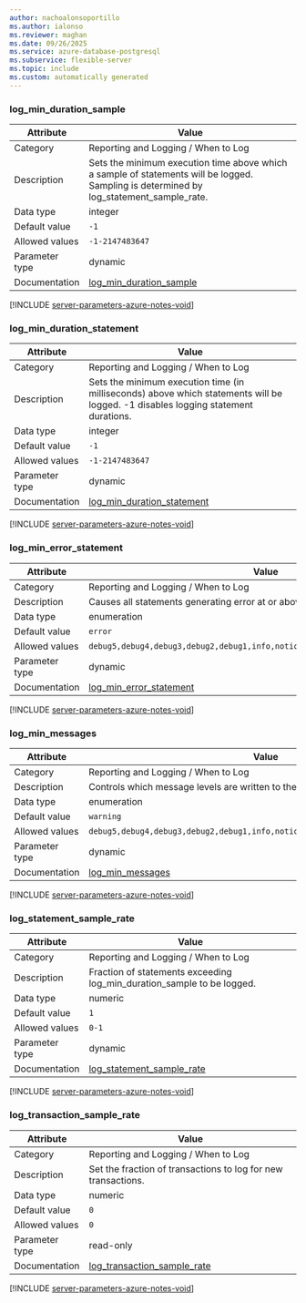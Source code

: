 ```yaml
---
author: nachoalonsoportillo
ms.author: ialonso
ms.reviewer: maghan
ms.date: 09/26/2025
ms.service: azure-database-postgresql
ms.subservice: flexible-server
ms.topic: include
ms.custom: automatically generated
---
```

### log_min_duration_sample

| Attribute | Value |
| --- | --- |
| Category | Reporting and Logging / When to Log |
| Description | Sets the minimum execution time above which a sample of statements will be logged. Sampling is determined by log_statement_sample_rate. |
| Data type | integer |
| Default value | `-1` |
| Allowed values | `-1-2147483647` |
| Parameter type | dynamic |
| Documentation | [log_min_duration_sample](https://www.postgresql.org/docs/13/runtime-config-logging.html#GUC-LOG-MIN-DURATION-SAMPLE) |


[!INCLUDE [server-parameters-azure-notes-void](./server-parameters-azure-notes-void.md)]



### log_min_duration_statement

| Attribute | Value |
| --- | --- |
| Category | Reporting and Logging / When to Log |
| Description | Sets the minimum execution time (in milliseconds) above which statements will be logged. -1 disables logging statement durations. |
| Data type | integer |
| Default value | `-1` |
| Allowed values | `-1-2147483647` |
| Parameter type | dynamic |
| Documentation | [log_min_duration_statement](https://www.postgresql.org/docs/13/runtime-config-logging.html#GUC-LOG-MIN-DURATION-STATEMENT) |


[!INCLUDE [server-parameters-azure-notes-void](./server-parameters-azure-notes-void.md)]



### log_min_error_statement

| Attribute | Value |
| --- | --- |
| Category | Reporting and Logging / When to Log |
| Description | Causes all statements generating error at or above this level to be logged. |
| Data type | enumeration |
| Default value | `error` |
| Allowed values | `debug5,debug4,debug3,debug2,debug1,info,notice,warning,error,log,fatal,panic` |
| Parameter type | dynamic |
| Documentation | [log_min_error_statement](https://www.postgresql.org/docs/13/runtime-config-logging.html#GUC-LOG-MIN-ERROR-STATEMENT) |


[!INCLUDE [server-parameters-azure-notes-void](./server-parameters-azure-notes-void.md)]



### log_min_messages

| Attribute | Value |
| --- | --- |
| Category | Reporting and Logging / When to Log |
| Description | Controls which message levels are written to the server log. |
| Data type | enumeration |
| Default value | `warning` |
| Allowed values | `debug5,debug4,debug3,debug2,debug1,info,notice,warning,error,log,fatal,panic` |
| Parameter type | dynamic |
| Documentation | [log_min_messages](https://www.postgresql.org/docs/13/runtime-config-logging.html#GUC-LOG-MIN-MESSAGES) |


[!INCLUDE [server-parameters-azure-notes-void](./server-parameters-azure-notes-void.md)]



### log_statement_sample_rate

| Attribute | Value |
| --- | --- |
| Category | Reporting and Logging / When to Log |
| Description | Fraction of statements exceeding log_min_duration_sample to be logged. |
| Data type | numeric |
| Default value | `1` |
| Allowed values | `0-1` |
| Parameter type | dynamic |
| Documentation | [log_statement_sample_rate](https://www.postgresql.org/docs/13/runtime-config-logging.html#GUC-LOG-STATEMENT-SAMPLE-RATE) |


[!INCLUDE [server-parameters-azure-notes-void](./server-parameters-azure-notes-void.md)]



### log_transaction_sample_rate

| Attribute | Value |
| --- | --- |
| Category | Reporting and Logging / When to Log |
| Description | Set the fraction of transactions to log for new transactions. |
| Data type | numeric |
| Default value | `0` |
| Allowed values | `0` |
| Parameter type | read-only |
| Documentation | [log_transaction_sample_rate](https://www.postgresql.org/docs/13/runtime-config-logging.html#GUC-LOG-TRANSACTION-SAMPLE-RATE) |


[!INCLUDE [server-parameters-azure-notes-void](./server-parameters-azure-notes-void.md)]



